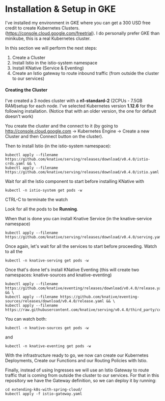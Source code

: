 # Installation & Setup in GKE
I've installed my environment in GKE where you can get a 300 USD free credit to create Kubernetes Clusters. (https://console.cloud.google.com/freetrial). I do personally prefer GKE than minikube, this is a real Kubernetes cluster. 

In this section we will perform the next steps:
1) Create a Cluster
2) Install Istio in the istio-system namespace
3) Install KNative (Service & Eventing)
4) Create an Istio gateway to route inbound traffic (from outside the cluster to our services)

#### Creating the Cluster

I've created a 3 nodes cluster with a **n1-standard-2**  (2CPUs - 7.5GB RAM)setup for each node. I've selected Kubernetes version **1.12.6**  for the following installation. (Notice that with an older version, the one for default doesn't work)

You create the cluster and the connect to it (by going to http://console.cloud.google.com -> Kubernetes Engine -> Create a new Cluster and then Connect button on the cluster).

Then to install Istio (in the istio-system namespace):
```
kubectl apply --filename https://github.com/knative/serving/releases/download/v0.4.0/istio-crds.yaml && \
kubectl apply --filename https://github.com/knative/serving/releases/download/v0.4.0/istio.yaml
```

Wait for all the Istio component to start before installing KNative with
```
kubectl -n istio-system get pods -w
```
CTRL-C to terminate the watch 

Look for all the pods to be **Running**. 

When that is done you can install Knative Service (in the knative-service namespace)

```
kubectl apply --filename https://github.com/knative/serving/releases/download/v0.4.0/serving.yaml
```
Once again, let's wait for all the services to start before proceeding.
Watch to all the 
```
kubectl -n knative-serving get pods -w
```

Once that's done let's install KNative Eventing (this will create two namespaces: knative-sources and knative-eventing)
```
kubectl apply --filename https://github.com/knative/eventing/releases/download/v0.4.0/release.yaml && \
kubectl apply --filename https://github.com/knative/eventing-sources/releases/download/v0.4.0/release.yaml && \
kubectl apply --filename https://raw.githubusercontent.com/knative/serving/v0.4.0/third_party/config/build/clusterrole.yaml
```

You can watch both:
```
kubectl -n knative-sources get pods -w
```
and 

```
kubectl -n knative-eventing get pods -w
```

With the infrastructure ready to go, we now can create our Kubernetes Deployments, Create our Functions and our Routing Policies with Istio.

Finally, instead of using Ingresses we will use an Istio Gateway to route traffic that is coming from outside the cluster to our services. 
For that in this repository we have the Gateway definition, so we can deploy it by running:

```
cd extending-k8s-with-spring-cloud/
kubectl apply -f istio-gateway.yaml
```


